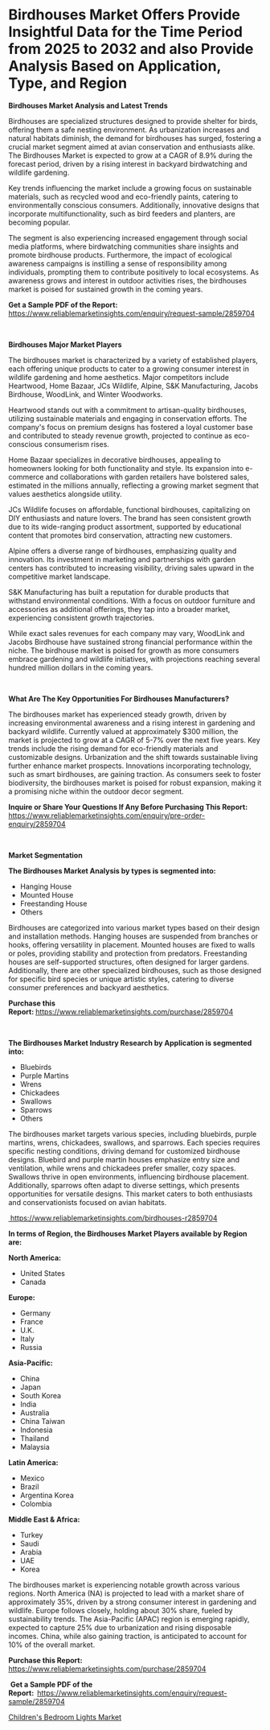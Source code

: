 <p><h1>Birdhouses Market Offers Provide Insightful Data for the Time Period from 2025 to 2032 and also Provide Analysis Based on Application, Type, and Region</h1></p><p><strong>Birdhouses Market Analysis and Latest Trends</strong></p>
<p><p>Birdhouses are specialized structures designed to provide shelter for birds, offering them a safe nesting environment. As urbanization increases and natural habitats diminish, the demand for birdhouses has surged, fostering a crucial market segment aimed at avian conservation and enthusiasts alike. The Birdhouses Market is expected to grow at a CAGR of 8.9% during the forecast period, driven by a rising interest in backyard birdwatching and wildlife gardening. </p><p>Key trends influencing the market include a growing focus on sustainable materials, such as recycled wood and eco-friendly paints, catering to environmentally conscious consumers. Additionally, innovative designs that incorporate multifunctionality, such as bird feeders and planters, are becoming popular. </p><p>The segment is also experiencing increased engagement through social media platforms, where birdwatching communities share insights and promote birdhouse products. Furthermore, the impact of ecological awareness campaigns is instilling a sense of responsibility among individuals, prompting them to contribute positively to local ecosystems. As awareness grows and interest in outdoor activities rises, the birdhouses market is poised for sustained growth in the coming years.</p></p>
<p><strong>Get a Sample PDF of the Report:&nbsp;</strong> <a href="https://www.reliablemarketinsights.com/enquiry/request-sample/2859704?utm_campaign=2885&utm_medium=2&utm_source=Github&utm_content=ia&utm_term=12032025&utm_id=birdhouses">https://www.reliablemarketinsights.com/enquiry/request-sample/2859704</a></p>
<p>&nbsp;</p>
<p><strong>Birdhouses Major Market Players</strong></p>
<p><p>The birdhouses market is characterized by a variety of established players, each offering unique products to cater to a growing consumer interest in wildlife gardening and home aesthetics. Major competitors include Heartwood, Home Bazaar, JCs Wildlife, Alpine, S&K Manufacturing, Jacobs Birdhouse, WoodLink, and Winter Woodworks.</p><p>Heartwood stands out with a commitment to artisan-quality birdhouses, utilizing sustainable materials and engaging in conservation efforts. The company's focus on premium designs has fostered a loyal customer base and contributed to steady revenue growth, projected to continue as eco-conscious consumerism rises.</p><p>Home Bazaar specializes in decorative birdhouses, appealing to homeowners looking for both functionality and style. Its expansion into e-commerce and collaborations with garden retailers have bolstered sales, estimated in the millions annually, reflecting a growing market segment that values aesthetics alongside utility.</p><p>JCs Wildlife focuses on affordable, functional birdhouses, capitalizing on DIY enthusiasts and nature lovers. The brand has seen consistent growth due to its wide-ranging product assortment, supported by educational content that promotes bird conservation, attracting new customers.</p><p>Alpine offers a diverse range of birdhouses, emphasizing quality and innovation. Its investment in marketing and partnerships with garden centers has contributed to increasing visibility, driving sales upward in the competitive market landscape.</p><p>S&K Manufacturing has built a reputation for durable products that withstand environmental conditions. With a focus on outdoor furniture and accessories as additional offerings, they tap into a broader market, experiencing consistent growth trajectories.</p><p>While exact sales revenues for each company may vary, WoodLink and Jacobs Birdhouse have sustained strong financial performance within the niche. The birdhouse market is poised for growth as more consumers embrace gardening and wildlife initiatives, with projections reaching several hundred million dollars in the coming years.</p></p>
<p>&nbsp;</p>
<p><strong>What Are The Key Opportunities For Birdhouses Manufacturers?</strong></p>
<p><p>The birdhouses market has experienced steady growth, driven by increasing environmental awareness and a rising interest in gardening and backyard wildlife. Currently valued at approximately $300 million, the market is projected to grow at a CAGR of 5-7% over the next five years. Key trends include the rising demand for eco-friendly materials and customizable designs. Urbanization and the shift towards sustainable living further enhance market prospects. Innovations incorporating technology, such as smart birdhouses, are gaining traction. As consumers seek to foster biodiversity, the birdhouses market is poised for robust expansion, making it a promising niche within the outdoor decor segment.</p></p>
<p><strong>Inquire or Share Your Questions If Any Before Purchasing This Report:</strong> <a href="https://www.reliablemarketinsights.com/enquiry/pre-order-enquiry/2859704?utm_campaign=2885&utm_medium=2&utm_source=Github&utm_content=ia&utm_term=12032025&utm_id=birdhouses">https://www.reliablemarketinsights.com/enquiry/pre-order-enquiry/2859704</a></p>
<p>&nbsp;</p>
<p><strong>Market Segmentation</strong></p>
<p><strong>The Birdhouses Market Analysis by types is segmented into:</strong></p>
<p><ul><li>Hanging House</li><li>Mounted House</li><li>Freestanding House</li><li>Others</li></ul></p>
<p><p>Birdhouses are categorized into various market types based on their design and installation methods. Hanging houses are suspended from branches or hooks, offering versatility in placement. Mounted houses are fixed to walls or poles, providing stability and protection from predators. Freestanding houses are self-supported structures, often designed for larger gardens. Additionally, there are other specialized birdhouses, such as those designed for specific bird species or unique artistic styles, catering to diverse consumer preferences and backyard aesthetics.</p></p>
<p><strong>Purchase this Report:&nbsp;</strong><a href="https://www.reliablemarketinsights.com/purchase/2859704?utm_campaign=2885&utm_medium=2&utm_source=Github&utm_content=ia&utm_term=12032025&utm_id=birdhouses">https://www.reliablemarketinsights.com/purchase/2859704</a></p>
<p>&nbsp;</p>
<p><strong>The Birdhouses Market Industry Research by Application is segmented into:</strong></p>
<p><ul><li>Bluebirds</li><li>Purple Martins</li><li>Wrens</li><li>Chickadees</li><li>Swallows</li><li>Sparrows</li><li>Others</li></ul></p>
<p><p>The birdhouses market targets various species, including bluebirds, purple martins, wrens, chickadees, swallows, and sparrows. Each species requires specific nesting conditions, driving demand for customized birdhouse designs. Bluebird and purple martin houses emphasize entry size and ventilation, while wrens and chickadees prefer smaller, cozy spaces. Swallows thrive in open environments, influencing birdhouse placement. Additionally, sparrows often adapt to diverse settings, which presents opportunities for versatile designs. This market caters to both enthusiasts and conservationists focused on avian habitats.</p></p>
<p><a href="https://www.reliablemarketinsights.com/birdhouses-r2859704?utm_campaign=2885&utm_medium=2&utm_source=Github&utm_content=ia&utm_term=12032025&utm_id=birdhouses">&nbsp;https://www.reliablemarketinsights.com/birdhouses-r2859704</a></p>
<p><strong>In terms of Region, the Birdhouses Market Players available by Region are:</strong></p>
<p>
    <p> <strong> North America: </strong>
        <ul>
            <li>United States</li>
            <li>Canada</li>
        </ul>
        </p> 
    <p> <strong> Europe: </strong>
        <ul>
            <li>Germany</li>
            <li>France</li>
            <li>U.K.</li>
            <li>Italy</li>
            <li>Russia</li>
        </ul>
        </p> 
    <p> <strong> Asia-Pacific: </strong>
        <ul>
            <li>China</li>
            <li>Japan</li>
            <li>South Korea</li>
            <li>India</li>
            <li>Australia</li>
            <li>China Taiwan</li>
            <li>Indonesia</li>
            <li>Thailand</li>
            <li>Malaysia</li>
        </ul>
        </p> 
    <p> <strong> Latin America: </strong>
        <ul>
            <li>Mexico</li>
            <li>Brazil</li>
            <li>Argentina Korea</li>
            <li>Colombia</li>
        </ul>
        </p> 
    <p> <strong> Middle East & Africa: </strong>
        <ul>
            <li>Turkey</li>
            <li>Saudi</li>
            <li>Arabia</li>
            <li>UAE</li>
            <li>Korea</li>
        </ul>
    </p>
    </p>
<p><p>The birdhouses market is experiencing notable growth across various regions. North America (NA) is projected to lead with a market share of approximately 35%, driven by a strong consumer interest in gardening and wildlife. Europe follows closely, holding about 30% share, fueled by sustainability trends. The Asia-Pacific (APAC) region is emerging rapidly, expected to capture 25% due to urbanization and rising disposable incomes. China, while also gaining traction, is anticipated to account for 10% of the overall market.</p></p>
<p><strong>Purchase this Report: </strong><a href="https://www.reliablemarketinsights.com/purchase/2859704?utm_campaign=2885&utm_medium=2&utm_source=Github&utm_content=ia&utm_term=12032025&utm_id=birdhouses">https://www.reliablemarketinsights.com/purchase/2859704</a></p>
<p>&nbsp;<strong>Get a Sample PDF of the Report:&nbsp;&nbsp;</strong><a href="https://www.reliablemarketinsights.com/enquiry/request-sample/2859704?utm_campaign=2885&utm_medium=2&utm_source=Github&utm_content=ia&utm_term=12032025&utm_id=birdhouses">https://www.reliablemarketinsights.com/enquiry/request-sample/2859704</a></p>
<p><strong></strong></p>
<p><p><a href="https://github.com/tselahiara/Market-Research-Report-List-1/blob/main/childrens-bedroom-lights-market.md?utm_campaign=2885&utm_medium=2&utm_source=Github&utm_content=ia&utm_term=12032025&utm_id=birdhouses">Children's Bedroom Lights Market</a></p></p>